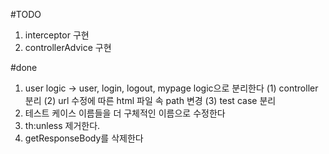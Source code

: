 #TODO
1. interceptor 구현
2. controllerAdvice 구현



#done
1. user logic -> user, login, logout, mypage logic으로 분리한다
    (1) controller 분리
    (2) url 수정에 따른 html 파일 속 path 변경
    (3) test case 분리
2. 테스트 케이스 이름들을 더 구체적인 이름으로 수정한다
3. th:unless 제거한다.
4. getResponseBody를 삭제한다